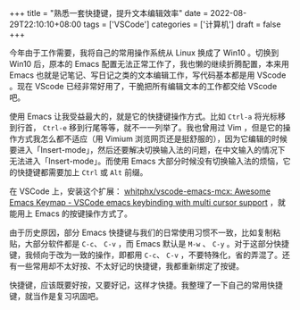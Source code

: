 +++
title = "熟悉一套快捷键，提升文本编辑效率"
date = 2022-08-29T22:10:10+08:00
tags = ['VSCode']
categories = ['计算机']
draft = false
+++

今年由于工作需要，我将自己的常用操作系统从 Linux 换成了 Win10 。切换到 Win10 后，原本的 Emacs 配置无法正常工作了，我也懒的继续折腾配置，本来用 Emacs 也就是记笔记、写日记之类的文本编辑工作，写代码基本都是用 VScode 。现在 VScode 已经非常好用了，干脆把所有编辑文本的工作都交给 VScode 吧。

<!--more-->

使用 Emacs 让我受益最大的，就是它的快捷键操作方式。比如 `Ctrl-a` 将光标移到行首， `Ctrl-e` 移到行尾等等，就不一一列举了。我也曾用过 Vim ，但是它的操作方式我怎么都不适应（用 Vimium 浏览网页还是挺舒服的），因为它编辑的时候要进入「Insert-mode」，然后还要解决切换输入法的问题，在中文输入的情况下无法进入「Insert-mode」。而使用 Emacs 大部分时候没有切换输入法的烦恼，它的快捷键都需要加上 `Ctrl` 或 `Alt` 前缀。

在 VSCode 上，安装这个扩展： [whitphx/vscode-emacs-mcx: Awesome Emacs Keymap - VSCode emacs keybinding with multi cursor support](https://github.com/whitphx/vscode-emacs-mcx) ，就能用上 Emacs 的按键操作方式了。

由于历史原因，部分 Emacs 快捷键与我们的日常使用习惯不一致，比如复制粘贴，大部分软件都是 `C-c`、 `C-v` ，而 Emacs 默认是 `M-w` 、 `C-y` 。对于这部分快捷键，我倾向于改为一致的操作，即都用 `C-c`、 `C-v` ，不要特殊化，省的弄混了。还有一些常用却不太好按、不太好记的快捷键，我都重新绑定了按键。

快捷键，应该既要好按，又要好记，这样才快捷。我整理了一下自己的常用快捷键，就当作是复习巩固吧。


